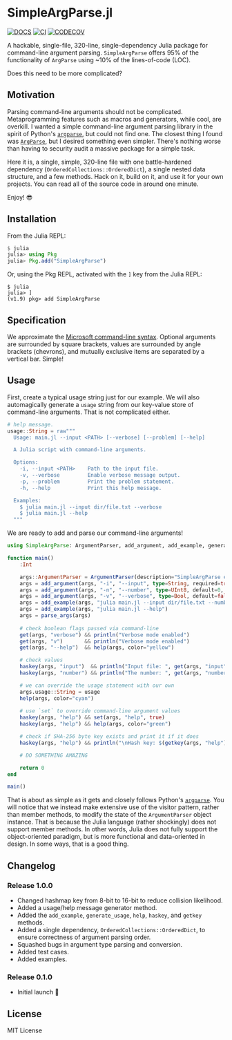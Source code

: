 # SimpleArgParse.jl

[![DOCS][docs-img]][docs-url] [![CI][CI-img]][CI-url] [![CODECOV][codecov-img]][codecov-url]

A hackable, single-file, 320-line, single-dependency Julia package for command-line argument parsing. `SimpleArgParse` offers 95% of the functionality of  `ArgParse` using ~10% of the lines-of-code (LOC).

Does this need to be more complicated?

## Motivation

Parsing command-line arguments should not be complicated. Metaprogramming features such as macros and generators, while cool, are overkill. I wanted a simple command-line argument parsing library in the spirit of Python's [`argparse`](https://docs.python.org/3/library/argparse.html), but could not find one. The closest thing I found was [`ArgParse`](https://www.juliapackages.com/p/argparse), but I desired something even simpler. There's nothing worse than having to security audit a massive package for a simple task.

Here it is, a single, simple, 320-line file with one battle-hardened dependency (`OrderedCollections::OrderedDict`), a single nested data structure, and a few methods. Hack on it, build on it, and use it for your own projects. You can read all of the source code in around one minute.

Enjoy! :sunglasses:

## Installation

From the Julia REPL:

```julia
$ julia
julia> using Pkg
julia> Pkg.add("SimpleArgParse")
```

Or, using the Pkg REPL, activated with the `]` key from the Julia REPL:

```shell
$ julia
julia> ]
(v1.9) pkg> add SimpleArgParse
```

## Specification

We approximate the [Microsoft command-line syntax](https://learn.microsoft.com/en-us/windows-server/administration/windows-commands/command-line-syntax-key). Optional arguments are surrounded by square brackets, values are surrounded by angle brackets (chevrons), and mutually exclusive items are separated by a vertical bar. Simple!

## Usage

First, create a typical usage string just for our example. We will also automagically generate a `usage` string from our key-value store of command-line arguments. That is not complicated either.

```julia
# help message.
usage::String = raw"""
  Usage: main.jl --input <PATH> [--verbose] [--problem] [--help]

  A Julia script with command-line arguments.

  Options:
    -i, --input <PATH>    Path to the input file.
    -v, --verbose         Enable verbose message output.
    -p, --problem         Print the problem statement.
    -h, --help            Print this help message.

  Examples:
    $ julia main.jl --input dir/file.txt --verbose
    $ julia main.jl --help
  """
```

We are ready to add and parse our command-line arguments!

```julia
using SimpleArgParse: ArgumentParser, add_argument, add_example, generate_usage, help, parse_args, get, set, haskey, getkey, colorize

function main()
    :Int

    args::ArgumentParser = ArgumentParser(description="SimpleArgParse example.", add_help=true)
    args = add_argument(args, "-i", "--input", type=String, required=true, default="filename.txt", description="Input file.")
    args = add_argument(args, "-n", "--number", type=UInt8, default=0, description="Integer number.")
    args = add_argument(args, "-v", "--verbose", type=Bool, default=false, description="Verbose mode switch.")
    args = add_example(args, "julia main.jl --input dir/file.txt --number 10 --verbose")
    args = add_example(args, "julia main.jl --help")
    args = parse_args(args)
    
    # check boolean flags passed via command-line
    get(args, "verbose") && println("Verbose mode enabled")
    get(args, "v")       && println("Verbose mode enabled")
    get(args, "--help")  && help(args, color="yellow")

    # check values
    haskey(args, "input")  && println("Input file: ", get(args, "input"))
    haskey(args, "number") && println("The number: ", get(args, "number"))

    # we can override the usage statement with our own
    args.usage::String = usage
    help(args, color="cyan")
    
    # use `set` to override command-line argument values
    haskey(args, "help") && set(args, "help", true)
    haskey(args, "help") && help(args, color="green")

    # check if SHA-256 byte key exists and print it if it does
    haskey(args, "help") && println("\nHash key: $(getkey(args, "help"))\n")

    # DO SOMETHING AMAZING

    return 0
end

main()
```

That is about as simple as it gets and closely follows Python's [`argparse`](https://docs.python.org/3/library/argparse.html). You will notice that we instead make extensive use of the visitor pattern, rather than member methods, to modify the state of the `ArgumentParser` object instance. That is because the Julia language (rather shockingly) does not support member methods. In other words, Julia does not fully support the object-oriented paradigm, but is more functional and data-oriented in design. In some ways, that is a good thing.

## Changelog

### Release 1.0.0

- Changed hashmap key from 8-bit to 16-bit to reduce collision likelihood.
- Added a usage/help message generator method.
- Added the `add_example`, `generate_usage`, `help`, `haskey`, and `getkey` methods.
- Added a single dependency, `OrderedCollections::OrderedDict`, to ensure correctness of argument parsing order.
- Squashed bugs in argument type parsing and conversion.
- Added test cases.
- Added examples.

### Release 0.1.0

- Initial launch :rocket:

## License

MIT License

[Julia]: http://julialang.org

[docs-img]: https://img.shields.io/badge/docs-stable-blue.svg
[docs-url]: https://github.com/admercs/SimpleArgParse.jl

[codecov-img]: https://codecov.io/gh/admercs/SimpleArgParse.jl/branch/master/graph/badge.svg
[codecov-url]: https://codecov.io/gh/admercs/SimpleArgParse.jl

[CI-img]: https://github.com/admercs/SimpleArgParse.jl/actions/workflows/github-actions.yml/badge.svg
[CI-url]: https://github.com/admercs/SimpleArgParse.jl/actions/workflows/github-actions.yml
